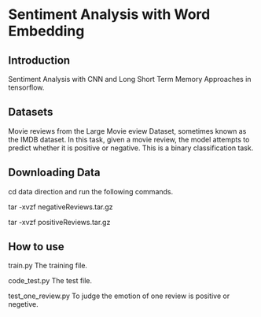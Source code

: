 # Sentiment Analysis with Word Embedding
## Introduction
 Sentiment Analysis with CNN and Long Short Term Memory Approaches in tensorflow.
 ## Datasets
 Movie reviews from the Large Movie eview Dataset, sometimes known as the IMDB dataset. In this task, given a movie review, the model attempts to predict whether it is positive or negative. This is a binary classification task.
## Downloading Data
cd data direction and run the following commands.

   tar -xvzf negativeReviews.tar.gz
   
   tar -xvzf positiveReviews.tar.gz
   
## How to use
   train.py  The training file.
   
   code_test.py The test file.
   
   test_one_review.py To judge the emotion of one review is positive or negetive.
